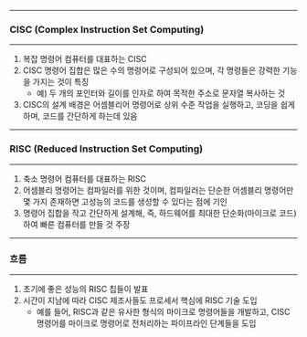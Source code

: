 -----
### CISC (Complex Instruction Set Computing)
-----
1. 복잡 명령어 컴퓨터를 대표하는 CISC
2. CISC 명령어 집합은 많은 수의 명령어로 구성되어 있으며, 각 명령들은 강력한 기능을 가지는 것이 특징
   - 예) 두 개의 포인터와 길이를 인자로 하여 목적한 주소로 문자열 복사하는 것
3. CISC의 설계 배경은 어셈블리어 명령어로 상위 수준 작업을 실행하고, 코딩을 쉽게 하며, 코드를 간단하게 하는데 있음

-----
### RISC (Reduced Instruction Set Computing)
------
1. 축소 명령어 컴퓨터를 대표하는 RISC
2. 어셈블리 명령어는 컴파일러를 위한 것이며, 컴파일러는 단순한 어셈블리 명령어만 몇 가지 존재하면 고성능의 코드를 생성할 수 있다는 점에 기인
3. 명령어 집합을 작고 간단하게 설계해, 즉, 하드웨어를 최대한 단순화(마이크로 코드)하여 빠른 컴퓨터를 만들 것 주장

-----
### 흐름
-----
1. 초기에 좋은 성능의 RISC 칩들이 발표
2. 시간이 지남에 따라 CISC 제조사들도 프로세서 핵심에 RISC 기술 도입
   - 예를 들어, RISC과 같은 유사한 형식의 마이크로 명령어들을 개발하고, CISC 명령어를 마이크로 명령어로 전처리하는 파이프라인 단계들을 도입
   
